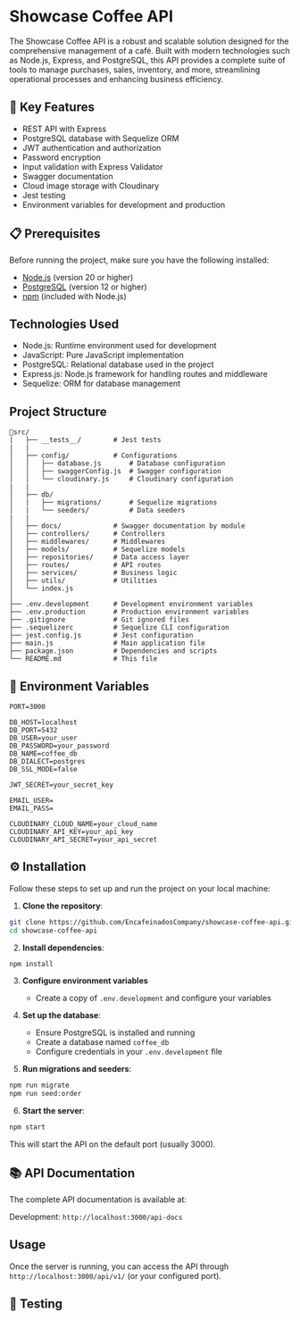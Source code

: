 # Showcase Coffee API

The Showcase Coffee API is a robust and scalable solution designed for the comprehensive management of a café. Built with modern technologies such as Node.js, Express, and PostgreSQL, this API provides a complete suite of tools to manage purchases, sales, inventory, and more, streamlining operational processes and enhancing business efficiency.

## 🚀 Key Features

- REST API with Express
- PostgreSQL database with Sequelize ORM
- JWT authentication and authorization
- Password encryption
- Input validation with Express Validator
- Swagger documentation
- Cloud image storage with Cloudinary
- Jest testing
- Environment variables for development and production

## 📋 Prerequisites

Before running the project, make sure you have the following installed:

- [Node.js](https://nodejs.org/) (version 20 or higher)
- [PostgreSQL](https://www.postgresql.org/) (version 12 or higher)
- [npm](https://www.npmjs.com/) (included with Node.js)

## Technologies Used

- Node.js: Runtime environment used for development
- JavaScript: Pure JavaScript implementation
- PostgreSQL: Relational database used in the project
- Express.js: Node.js framework for handling routes and middleware
- Sequelize: ORM for database management

## Project Structure

```
📂src/
|   ├── __tests__/        # Jest tests
|   |
│   ├── config/           # Configurations
│   │   ├── database.js       # Database configuration
│   │   ├── swaggerConfig.js  # Swagger configuration
│   │   └── cloudinary.js     # Cloudinary configuration
|   |
│   ├── db/              
│   |   ├── migrations/       # Sequelize migrations
│   |   └── seeders/          # Data seeders
|   |
│   ├── docs/             # Swagger documentation by module
│   ├── controllers/      # Controllers
│   ├── middlewares/      # Middlewares
│   ├── models/           # Sequelize models
│   ├── repositories/     # Data access layer
│   ├── routes/           # API routes
│   ├── services/         # Business logic
│   ├── utils/            # Utilities
│   └── index.js          
│   
├── .env.development      # Development environment variables
├── .env.production       # Production environment variables
├── .gitignore            # Git ignored files
├── .sequelizerc          # Sequelize CLI configuration
├── jest.config.js        # Jest configuration
├── main.js               # Main application file
├── package.json          # Dependencies and scripts
└── README.md             # This file
```

## 🔧 Environment Variables

```env
PORT=3000

DB_HOST=localhost
DB_PORT=5432
DB_USER=your_user
DB_PASSWORD=your_password
DB_NAME=coffee_db
DB_DIALECT=postgres
DB_SSL_MODE=false

JWT_SECRET=your_secret_key

EMAIL_USER=
EMAIL_PASS=

CLOUDINARY_CLOUD_NAME=your_cloud_name
CLOUDINARY_API_KEY=your_api_key
CLOUDINARY_API_SECRET=your_api_secret
```

## ⚙️ Installation

Follow these steps to set up and run the project on your local machine:

1. **Clone the repository**:
```bash
git clone https://github.com/EncafeinadosCompany/showcase-coffee-api.git
cd showcase-coffee-api
```

2. **Install dependencies**:
```bash
npm install
```

3. **Configure environment variables**
   - Create a copy of `.env.development` and configure your variables

4. **Set up the database**:
   - Ensure PostgreSQL is installed and running
   - Create a database named `coffee_db`
   - Configure credentials in your `.env.development` file

5. **Run migrations and seeders**:
```bash
npm run migrate
npm run seed:order
```

6. **Start the server**:
```bash
npm start
```
This will start the API on the default port (usually 3000).

## 📚 API Documentation

The complete API documentation is available at:

Development: `http://localhost:3000/api-docs`

## Usage

Once the server is running, you can access the API through
`http://localhost:3000/api/v1/` (or your configured port).


## 🧪 Testing
